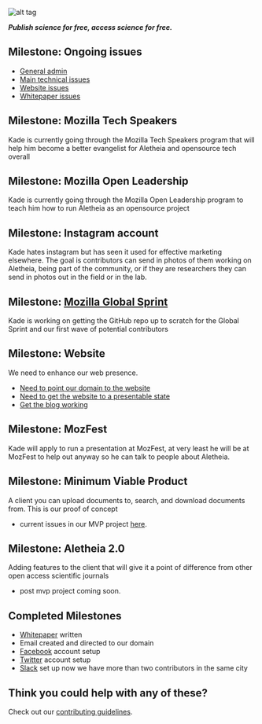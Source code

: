 ![alt tag](https://cloud.githubusercontent.com/assets/24201238/24583976/ced4c43e-179f-11e7-9c40-c0988c346f55.png)

_**Publish science for free, access science for free.**_

## Milestone: Ongoing issues

* [General admin](https://github.com/aletheia-foundation/admin/issues)
* [Main technical issues](https://github.com/aletheia-foundation/aletheia-app/issues)
* [Website issues](https://github.com/aletheia-foundation/aletheia-foundation.github.io)
* [Whitepaper issues](https://github.com/aletheia-foundation/whitepaper)

## Milestone: Mozilla Tech Speakers

Kade is currently going through the Mozilla Tech Speakers program that will help him become a better evangelist for Aletheia and opensource tech overall

## Milestone: Mozilla Open Leadership

Kade is currently going through the Mozilla Open Leadership program to teach him how to run Aletheia as an opensource project

## Milestone: Instagram account

Kade hates instagram but has seen it used for effective marketing elsewhere. The goal is contributors can send in photos of them working on Aletheia, being part of the community, or if they are researchers they can send in photos out in the field or in the lab.

## Milestone: [Mozilla Global Sprint](https://mozilla.github.io/global-sprint/)

Kade is working on getting the GitHub repo up to scratch for the Global Sprint and our first wave of potential contributors 

## Milestone: Website

We need to enhance our web presence.

* [Need to point our domain to the website](https://github.com/aletheia-foundation/aletheia-foundation.github.io/issues/4)
* [Need to get the website to a presentable state](https://github.com/aletheia-foundation/aletheia-foundation.github.io/issues/5)
* [Get the blog working](https://github.com/aletheia-foundation/aletheia-foundation.github.io/issues/6)

## Milestone: MozFest

Kade will apply to run a presentation at MozFest, at very least he will be at MozFest to help out anyway so he can talk to people about Aletheia.

## Milestone: Minimum Viable Product

A client you can upload documents to, search, and download documents from. This is our proof of concept

* current issues in our MVP project [here](https://github.com/orgs/aletheia-foundation/projects/1).

## Milestone: Aletheia 2.0

Adding features to the client that will give it a point of difference from other open access scientific journals

* post mvp project coming soon.

## Completed Milestones

* [Whitepaper](https://github.com/aletheia-foundation/whitepaper) written
* Email created and directed to our domain
* [Facebook](https://www.facebook.com/aletheiaf/) account setup
* [Twitter](https://twitter.com/aletheia_f) account setup
* [Slack](https://aletheiafoundation.slack.com) set up now we have more than two contributors in the same city

## Think you could help with any of these?

Check out our [contributing guidelines](https://github.com/aletheia-foundation/admin/blob/master/CONTRIBUTING.md).
